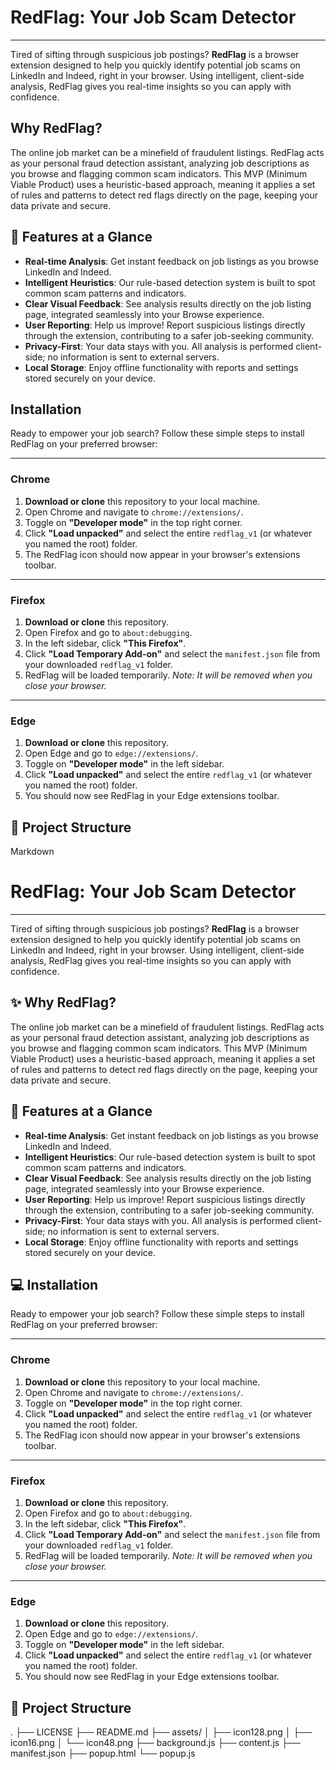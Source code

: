 # RedFlag: Your Job Scam Detector

---

Tired of sifting through suspicious job postings? **RedFlag** is a browser extension designed to help you quickly identify potential job scams on LinkedIn and Indeed, right in your browser. Using intelligent, client-side analysis, RedFlag gives you real-time insights so you can apply with confidence.

##  Why RedFlag?

The online job market can be a minefield of fraudulent listings. RedFlag acts as your personal fraud detection assistant, analyzing job descriptions as you browse and flagging common scam indicators. This MVP (Minimum Viable Product) uses a heuristic-based approach, meaning it applies a set of rules and patterns to detect red flags directly on the page, keeping your data private and secure.

## 🚀 Features at a Glance

* **Real-time Analysis**: Get instant feedback on job listings as you browse LinkedIn and Indeed.
* **Intelligent Heuristics**: Our rule-based detection system is built to spot common scam patterns and indicators.
* **Clear Visual Feedback**: See analysis results directly on the job listing page, integrated seamlessly into your Browse experience.
* **User Reporting**: Help us improve! Report suspicious listings directly through the extension, contributing to a safer job-seeking community.
* **Privacy-First**: Your data stays with you. All analysis is performed client-side; no information is sent to external servers.
* **Local Storage**: Enjoy offline functionality with reports and settings stored securely on your device.

## Installation

Ready to empower your job search? Follow these simple steps to install RedFlag on your preferred browser:

---

### Chrome

1.  **Download or clone** this repository to your local machine.
2.  Open Chrome and navigate to `chrome://extensions/`.
3.  Toggle on **"Developer mode"** in the top right corner.
4.  Click **"Load unpacked"** and select the entire `redflag_v1` (or whatever you named the root) folder.
5.  The RedFlag icon should now appear in your browser's extensions toolbar.

---

### Firefox

1.  **Download or clone** this repository.
2.  Open Firefox and go to `about:debugging`.
3.  In the left sidebar, click **"This Firefox"**.
4.  Click **"Load Temporary Add-on"** and select the `manifest.json` file from your downloaded `redflag_v1` folder.
5.  RedFlag will be loaded temporarily. *Note: It will be removed when you close your browser.*

---

### Edge

1.  **Download or clone** this repository.
2.  Open Edge and go to `edge://extensions/`.
3.  Toggle on **"Developer mode"** in the left sidebar.
4.  Click **"Load unpacked"** and select the entire `redflag_v1` (or whatever you named the root) folder.
5.  You should now see RedFlag in your Edge extensions toolbar.

## 📁 Project Structure
Markdown

# RedFlag: Your Job Scam Detector

---

Tired of sifting through suspicious job postings? **RedFlag** is a browser extension designed to help you quickly identify potential job scams on LinkedIn and Indeed, right in your browser. Using intelligent, client-side analysis, RedFlag gives you real-time insights so you can apply with confidence.

## ✨ Why RedFlag?

The online job market can be a minefield of fraudulent listings. RedFlag acts as your personal fraud detection assistant, analyzing job descriptions as you browse and flagging common scam indicators. This MVP (Minimum Viable Product) uses a heuristic-based approach, meaning it applies a set of rules and patterns to detect red flags directly on the page, keeping your data private and secure.

## 🚀 Features at a Glance

* **Real-time Analysis**: Get instant feedback on job listings as you browse LinkedIn and Indeed.
* **Intelligent Heuristics**: Our rule-based detection system is built to spot common scam patterns and indicators.
* **Clear Visual Feedback**: See analysis results directly on the job listing page, integrated seamlessly into your Browse experience.
* **User Reporting**: Help us improve! Report suspicious listings directly through the extension, contributing to a safer job-seeking community.
* **Privacy-First**: Your data stays with you. All analysis is performed client-side; no information is sent to external servers.
* **Local Storage**: Enjoy offline functionality with reports and settings stored securely on your device.

## 💻 Installation

Ready to empower your job search? Follow these simple steps to install RedFlag on your preferred browser:

---

### Chrome

1.  **Download or clone** this repository to your local machine.
2.  Open Chrome and navigate to `chrome://extensions/`.
3.  Toggle on **"Developer mode"** in the top right corner.
4.  Click **"Load unpacked"** and select the entire `redflag_v1` (or whatever you named the root) folder.
5.  The RedFlag icon should now appear in your browser's extensions toolbar.

---

### Firefox

1.  **Download or clone** this repository.
2.  Open Firefox and go to `about:debugging`.
3.  In the left sidebar, click **"This Firefox"**.
4.  Click **"Load Temporary Add-on"** and select the `manifest.json` file from your downloaded `redflag_v1` folder.
5.  RedFlag will be loaded temporarily. *Note: It will be removed when you close your browser.*

---

### Edge

1.  **Download or clone** this repository.
2.  Open Edge and go to `edge://extensions/`.
3.  Toggle on **"Developer mode"** in the left sidebar.
4.  Click **"Load unpacked"** and select the entire `redflag_v1` (or whatever you named the root) folder.
5.  You should now see RedFlag in your Edge extensions toolbar.

## 📁 Project Structure

.
├── LICENSE
├── README.md
├── assets/
│   ├── icon128.png
│   ├── icon16.png
│   └── icon48.png
├── background.js
├── content.js
├── manifest.json
├── popup.html
└── popup.js

